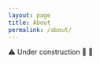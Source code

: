 ```yaml
---
layout: page
title: About
permalink: /about/
---
```


:warning: Under construction :construction: :construction_worker:

